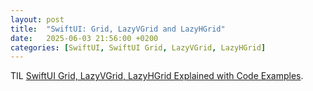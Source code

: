 ```yaml
---
layout: post
title:  "SwiftUI: Grid, LazyVGrid and LazyHGrid"
date:   2025-06-03 21:56:00 +0200
categories: [SwiftUI, SwiftUI Grid, LazyVGrid, LazyHGrid]
---
```

TIL [SwiftUI Grid, LazyVGrid, LazyHGrid Explained with Code Examples](https://www.avanderlee.com/swiftui/grid-lazyvgrid-lazyhgrid-gridviews/).
